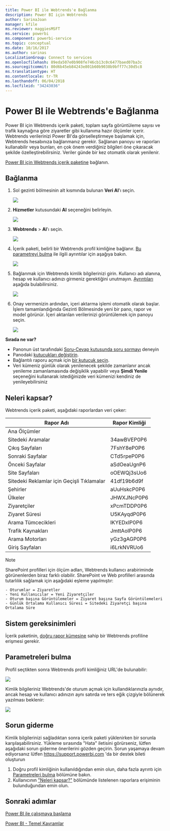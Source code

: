 ```yaml
---
title: Power BI ile Webtrends'e Bağlanma
description: Power BI için Webtrends
author: SarinaJoan
manager: kfile
ms.reviewer: maggiesMSFT
ms.service: powerbi
ms.component: powerbi-service
ms.topic: conceptual
ms.date: 10/16/2017
ms.author: sarinas
LocalizationGroup: Connect to services
ms.openlocfilehash: 89eda507e0b908fe746cb13c0c6477baed07ba3c
ms.sourcegitcommit: 80d6b45eb84243e801b60b9038b9bff77c30d5c8
ms.translationtype: HT
ms.contentlocale: tr-TR
ms.lasthandoff: 06/04/2018
ms.locfileid: "34243036"
---
```

# <a name="connect-to-webtrends-with-power-bi"></a>Power BI ile Webtrends'e Bağlanma
Power BI için Webtrends içerik paketi, toplam sayfa görüntüleme sayısı ve trafik kaynağına göre ziyaretler gibi kullanıma hazır ölçümler içerir. Webtrends verilerinizi Power BI'da görselleştirmeye başlamak için, Webtrends hesabınıza bağlanmanız gerekir. Sağlanan panoyu ve raporları kullanabilir veya bunları, en çok önem verdiğiniz bilgileri öne çıkaracak şekilde özelleştirebilirsiniz.  Veriler günde bir kez otomatik olarak yenilenir.

[Power BI için Webtrends içerik paketine](https://app.powerbi.com/getdata/services/webtrends) bağlanın.

## <a name="how-to-connect"></a>Bağlanma
1. Sol gezinti bölmesinin alt kısmında bulunan **Veri Al**'ı seçin.
   
   ![](media/service-connect-to-webtrends/getdata3.png)
2. **Hizmetler** kutusundaki **Al** seçeneğini belirleyin.
   
   ![](media/service-connect-to-webtrends/services.png)
3. **Webtrends** \> **Al**'ı seçin.
   
   ![](media/service-connect-to-webtrends/webtrends.png)
4. İçerik paketi, belirli bir Webtrends profil kimliğine bağlanır. [Bu parametreyi bulma](#FindingParams) ile ilgili ayrıntılar için aşağıya bakın.
   
   ![](media/service-connect-to-webtrends/parameters.png)
5. Bağlanmak için Webtrends kimlik bilgilerinizi girin. Kullanıcı adı alanına, hesap ve kullanıcı adınızı girmeniz gerektiğini unutmayın. [Ayrıntıları](#FindingParams) aşağıda bulabilirsiniz.
   
   ![](media/service-connect-to-webtrends/creds.png)
6. Onay vermenizin ardından, içeri aktarma işlemi otomatik olarak başlar. İşlem tamamlandığında Gezinti Bölmesinde yeni bir pano, rapor ve model görünür. İçeri aktarılan verilerinizi görüntülemek için panoyu seçin.
   
   ![](media/service-connect-to-webtrends/dashboard.png)

**Sırada ne var?**

* Panonun üst tarafındaki [Soru-Cevap kutusunda soru sormayı](power-bi-q-and-a.md) deneyin
* Panodaki [kutucukları değiştirin](service-dashboard-edit-tile.md).
* Bağlantılı raporu açmak için [bir kutucuk seçin](service-dashboard-tiles.md).
* Veri kümeniz günlük olarak yenilenecek şekilde zamanlanır ancak yenileme zamanlamasında değişiklik yapabilir veya **Şimdi Yenile** seçeneğini kullanarak istediğinizde veri kümenizi kendiniz de yenileyebilirsiniz

## <a name="whats-included"></a>Neleri kapsar?
<a name="Included"></a>

Webtrends içerik paketi, aşağıdaki raporlardan veri çeker:  

| Rapor Adı | Rapor Kimliği |
| --- | --- |
| Ana Ölçümler | |
| Sitedeki Aramalar |34awBVEP0P6 |
| Çıkış Sayfaları |7FshY8eP0P6 |
| Sonraki Sayfalar |CTd5rpeP0P6 |
| Önceki Sayfalar |aSdOeaUgnP6 |
| Site Sayfaları |oOEWQj3sUo6 |
| Sitedeki Reklamlar için Geçişli Tıklamalar |41df19b6d9f |
| Şehirler |aUuHskcP0P6 |
| Ülkeler |JHWXJNcP0P6 |
| Ziyaretçiler |xPcmTDDP0P6 |
| Ziyaret Süresi |U5KAyqdP0P6 |
| Arama Tümcecikleri |IKYEDxIP0P6 |
| Trafik Kaynakları |JmttAoIP0P6 |
| Arama Motorları |yGz3gAGP0P6 |
| Giriş Sayfaları |i6LrkNVRUo6 |

>[!NOTE]
>SharePoint profilleri için ölçüm adları, Webtrends kullanıcı arabiriminde görünenlerden biraz farklı olabilir. SharePoint ve Web profilleri arasında tutarlılık sağlamak için aşağıdaki eşleme yapılmıştır:   

    - Oturumlar = Ziyaretler  
    - Yeni Kullanıcılar = Yeni Ziyaretçiler  
    - Oturum başına Görüntülemeler = Ziyaret başına Sayfa Görüntülemeleri  
    - Günlük Ortalama Kullanıcı Süresi = Sitedeki Ziyaretçi başına Ortalama Süre  

## <a name="system-requirements"></a>Sistem gereksinimleri
İçerik paketinin, [doğru rapor kümesine](#Included) sahip bir Webtrends profiline erişmesi gerekir.

<a name="FindingParams"></a>

## <a name="finding-parameters"></a>Parametreleri bulma
Profil seçtikten sonra Webtrends profil kimliğiniz URL'de bulunabilir:

![](media/service-connect-to-webtrends/webtrendsparameters.png)

Kimlik bilgileriniz Webtrends'de oturum açmak için kullandıklarınızla aynıdır, ancak hesap ve kullanıcı adınızın aynı satırda ve ters eğik çizgiyle bölünerek yazılması beklenir:

![](media/service-connect-to-webtrends/webtrendscreds.png)

## <a name="troubleshooting"></a>Sorun giderme
Kimlik bilgilerinizi sağladıktan sonra içerik paketi yüklenirken bir sorunla karşılaşabilirsiniz. Yükleme sırasında "Hata" iletisini görürseniz, lütfen aşağıdaki sorun giderme önerilerini gözden geçirin. Sorun yaşamaya devam ediyorsanız lütfen https://support.powerbi.com 'da bir destek bileti oluşturun

1. Doğru profil kimliğinin kullanıldığından emin olun, daha fazla ayrıntı için [Parametreleri bulma](#FindingParams) bölümüne bakın.
2. Kullanıcının ["Neleri kapsar?"](#Included) bölümünde listelenen raporlara erişiminin bulunduğundan emin olun.

## <a name="next-steps"></a>Sonraki adımlar
[Power BI ile çalışmaya başlama](service-get-started.md)

[Power BI - Temel Kavramlar](service-basic-concepts.md)

